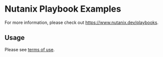 # Nutanix Playbook Examples

For more information, please check out https://www.nutanix.dev/playbooks.

## Usage

Please see [terms of use](https://www.nutanix.com/legal/terms-of-use).
